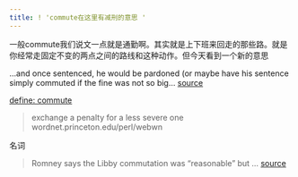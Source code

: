 ```yaml
---
title: ! 'commute在这里有减刑的意思 '
---
```


<p>一般commute我们说文一点就是通勤啊。其实就是上下班来回走的那些路。就是你经常走固定不变的两点之间的路线和这种动作。但今天看到一个新的意思</p>

<p>&#8230;and once sentenced, he would be pardoned (or maybe have his sentence simply commuted if the fine was not so big&#8230; <a href="http://grumpylion.wordpress.com/2007/07/03/bush-frees-libby-justice-falls/">source</a></p>

<p><a href="http://www.google.com/search?q=define%3Acommute">define: commute</a></p>

<blockquote>
  <p>exchange a penalty for a less severe one
  wordnet.princeton.edu/perl/webwn</p>
</blockquote>

<p>名词</p>

<blockquote>
  <p>Romney says the Libby commutation was &#8220;reasonable&#8221; but &#8230;
  <a href="http://www.talkingpointsmemo.com/archives/015002.php">source</a></p>
</blockquote>
